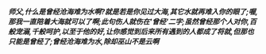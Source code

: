 ***师父,什么是曾经沧海难为水啊?就是若是你见过大海,其它水就再难入你的眼了;喔,那我一直陪着大海就可以了啊;此句伤人就伤在'曾经'二字;虽然曾经那个人对你,百般宠溺,千般呵护,以至于他的好,让你感觉到后来所有遇到的人都成了将就,但那也只能是曾经了;曾经沧海难为水,除却巫山不是云啊***
